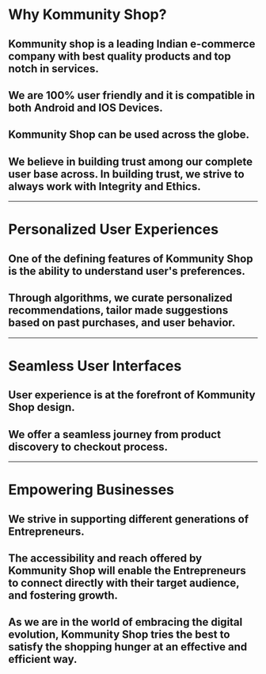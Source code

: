 




# Why Kommunity Shop?

## Kommunity shop is a leading Indian e-commerce company with best quality products and top notch in services.

## We are 100% user friendly and it is compatible in both Android and IOS Devices. 

## Kommunity Shop can be used across the globe.

## We believe in building trust among our complete user base across. In building trust, we strive to always work with Integrity and Ethics.

---

# Personalized User Experiences

## One of the defining features of Kommunity Shop is the ability to understand user's preferences. 

## Through algorithms, we curate personalized recommendations, tailor made suggestions based on past purchases, and user behavior.

---

# Seamless User Interfaces

## User experience is at the forefront of Kommunity Shop design.

## We offer a seamless journey from product discovery to checkout process.

---

# Empowering Businesses

## We strive in supporting different generations of Entrepreneurs. 

##  The accessibility and reach offered by Kommunity Shop will enable the Entrepreneurs to connect directly with their target audience, and fostering growth.

## As we are in the world of embracing the digital evolution, Kommunity Shop tries the best to satisfy the shopping hunger at an effective and efficient way.



